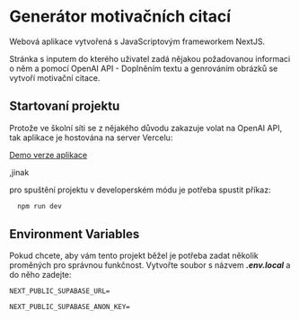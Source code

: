 
# Generátor motivačních citací

Webová aplikace vytvořená s JavaScriptovým frameworkem NextJS. 

Stránka s inputem do kterého uživatel zadá nějakou požadovanou informaci o něm a pomocí OpenAI API - Doplněním textu a genrováním obrázků se vytvoří motivační citace.


## Startovaní projektu

Protože ve školní síti se z nějakého důvodu zakazuje volat na OpenAI API, tak aplikace je hostována na server Vercelu:

[Demo verze aplikace](https://api-cviceni-skola.vercel.app/)

,jinak



pro spuštění projektu v developerském módu je potřeba spustit příkaz:

```bash
  npm run dev
```


## Environment Variables

Pokud chcete, aby vám tento projekt běžel je potřeba zadat několik proměných pro správnou funkčnost. Vytvořte soubor s názvem ***.env.local*** a do něho zadejte:

`NEXT_PUBLIC_SUPABASE_URL=`

`NEXT_PUBLIC_SUPABASE_ANON_KEY=`

